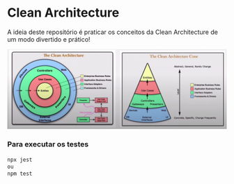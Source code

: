 # Clean Architecture

A ideia deste repositório é praticar os conceitos da Clean Architecture de um modo divertido e prático!

![Arquitetura App](./docs/theCleanArchitecture.png)

### Para executar os testes

    npx jest
    ou
    npm test
